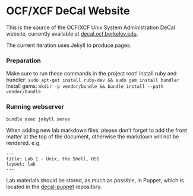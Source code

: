 # OCF/XCF DeCal Website

This is the source of the OCF/XCF Unix System Administration DeCal website, 
currently available at [decal.ocf.berkeley.edu](https://decal.ocf.berkeley.edu). 

The current iteration uses Jekyll to produce pages. 

### Preparation

Make sure to run these commands in the project root!
Install ruby and bundler: `sudo apt-get install ruby-dev && sudo gem install bundler`
Install gems: `mkdir -p vendor/bundle && bundle install --path vendor/bundle`

### Running webserver

`bundle exec jekyll serve`

When adding new lab markdown files, please don't forget to add the front matter
at the top of the document, otherwise the markdown will not be rendered. e.g.

    ---
    title: Lab 1 - Unix, the Shell, OSS
    layout: lab
    ---
    
Lab materials should be stored, as much as possible, in Puppet, which is located
in the [decal-puppet](https://github.com/0xcf/decal-puppet) repository. 
